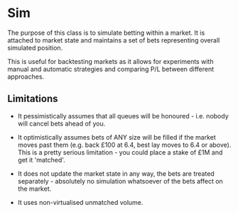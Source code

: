 # Sim

The purpose of this class is to simulate betting within a market. It is attached
to market state and maintains a set of bets representing overall simulated
position.

This is useful for backtesting markets as it allows for experiments with manual
and automatic strategies and comparing P/L between different approaches.

## Limitations

* It pessimistically assumes that all queues will be honoured - i.e. nobody will
  cancel bets ahead of you.

* It optimistically assumes bets of ANY size will be filled if the market moves
  past them (e.g. back £100 at 6.4, best lay moves to 6.4 or above). This is a
  pretty serious limitation - you could place a stake of £1M and get it
  'matched'.

* It does not update the market state in any way, the bets are treated
  separately - absolutely no simulation whatsoever of the bets affect on the
  market.

* It uses non-virtualised unmatched volume.
